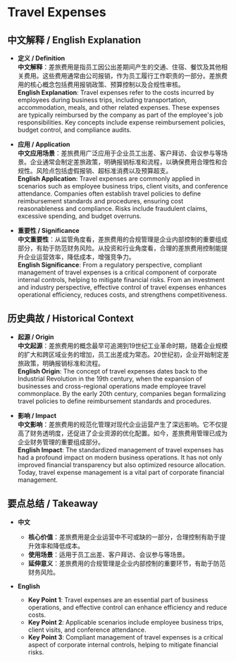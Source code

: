 # Travel Expenses

## 中文解释 / English Explanation

* **定义 / Definition**  
  **中文解释**：差旅费用是指员工因公出差期间产生的交通、住宿、餐饮及其他相关费用。这些费用通常由公司报销，作为员工履行工作职责的一部分。差旅费用的核心概念包括费用报销政策、预算控制以及合规性审核。  
  **English Explanation**: Travel expenses refer to the costs incurred by employees during business trips, including transportation, accommodation, meals, and other related expenses. These expenses are typically reimbursed by the company as part of the employee's job responsibilities. Key concepts include expense reimbursement policies, budget control, and compliance audits.

* **应用 / Application**  
  **中文应用场景**：差旅费用广泛应用于企业员工出差、客户拜访、会议参与等场景。企业通常会制定差旅政策，明确报销标准和流程，以确保费用合理性和合规性。风险点包括虚假报销、超标准消费以及预算超支。  
  **English Application**: Travel expenses are commonly applied in scenarios such as employee business trips, client visits, and conference attendance. Companies often establish travel policies to define reimbursement standards and procedures, ensuring cost reasonableness and compliance. Risks include fraudulent claims, excessive spending, and budget overruns.

* **重要性 / Significance**  
  **中文重要性**：从监管角度看，差旅费用的合规管理是企业内部控制的重要组成部分，有助于防范财务风险。从投资和行业角度看，合理的差旅费用控制能提升企业运营效率，降低成本，增强竞争力。  
  **English Significance**: From a regulatory perspective, compliant management of travel expenses is a critical component of corporate internal controls, helping to mitigate financial risks. From an investment and industry perspective, effective control of travel expenses enhances operational efficiency, reduces costs, and strengthens competitiveness.

## 历史典故 / Historical Context

* **起源 / Origin**  
  **中文起源**：差旅费用的概念最早可追溯到19世纪工业革命时期，随着企业规模的扩大和跨区域业务的增加，员工出差成为常态。20世纪初，企业开始制定差旅政策，明确报销标准和流程。  
  **English Origin**: The concept of travel expenses dates back to the Industrial Revolution in the 19th century, when the expansion of businesses and cross-regional operations made employee travel commonplace. By the early 20th century, companies began formalizing travel policies to define reimbursement standards and procedures.

* **影响 / Impact**  
  **中文影响**：差旅费用的规范化管理对现代企业运营产生了深远影响。它不仅提高了财务透明度，还促进了企业资源的优化配置。如今，差旅费用管理已成为企业财务管理的重要组成部分。  
  **English Impact**: The standardized management of travel expenses has had a profound impact on modern business operations. It has not only improved financial transparency but also optimized resource allocation. Today, travel expense management is a vital part of corporate financial management.

## 要点总结 / Takeaway

* **中文**  
  - **核心价值**：差旅费用是企业运营中不可或缺的一部分，合理控制有助于提升效率和降低成本。  
  - **使用场景**：适用于员工出差、客户拜访、会议参与等场景。  
  - **延伸意义**：差旅费用的合规管理是企业内部控制的重要环节，有助于防范财务风险。  

* **English**  
  - **Key Point 1**: Travel expenses are an essential part of business operations, and effective control can enhance efficiency and reduce costs.  
  - **Key Point 2**: Applicable scenarios include employee business trips, client visits, and conference attendance.  
  - **Key Point 3**: Compliant management of travel expenses is a critical aspect of corporate internal controls, helping to mitigate financial risks.